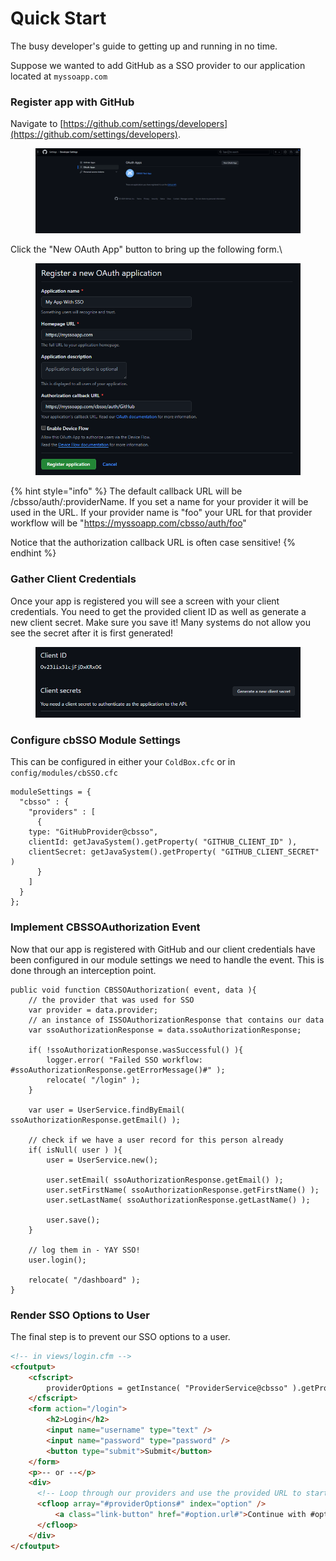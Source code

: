 # Quick Start

The busy developer's guide to getting up and running in no time.

Suppose we wanted to add GitHub as a SSO provider to our application located at `myssoapp.com`

### Register app with GitHub

Navigate to [https://github.com/settings/developers](https://github.com/settings/developers).

<figure><img src=".gitbook/assets/image.png" alt=""><figcaption></figcaption></figure>

Click the "New OAuth App" button to bring up the following form.\


<figure><img src=".gitbook/assets/image (3).png" alt=""><figcaption></figcaption></figure>

{% hint style="info" %}
The default callback URL will be /cbsso/auth/:providerName. If you set a name for your provider it will be used in the URL. If your provider name is "foo" your URL for that provider workflow will be "https://myssoapp.com/cbsso/auth/foo"



Notice that the authorization callback URL is often case sensitive!
{% endhint %}

### Gather Client Credentials

Once your app is registered you will see a screen with your client credentials. You need to get the provided client ID as well as generate a new client secret. Make sure you save it! Many systems do not allow you see the secret after it is first generated!

<figure><img src=".gitbook/assets/image (4).png" alt=""><figcaption></figcaption></figure>

### Configure cbSSO Module Settings

This can be configured in either your `ColdBox.cfc` or in `config/modules/cbSSO.cfc`

```cfscript
moduleSettings = {
  "cbsso" : {
    "providers" : [
      {
	type: "GitHubProvider@cbsso",
	clientId: getJavaSystem().getProperty( "GITHUB_CLIENT_ID" ),
	clientSecret: getJavaSystem().getProperty( "GITHUB_CLIENT_SECRET" )
      }
    ]
  }
};
```

### Implement CBSSOAuthorization Event

Now that our app is registered with GitHub and our client credentials have been configured in our module settings we need to handle the event. This is done through an interception point.

```cfscript
public void function CBSSOAuthorization( event, data ){
    // the provider that was used for SSO
    var provider = data.provider;
    // an instance of ISSOAuthorizationResponse that contains our data
    var ssoAuthorizationResponse = data.ssoAuthorizationResponse;
    
    if( !ssoAuthorizationResponse.wasSuccessful() ){
        logger.error( "Failed SSO workflow: #ssoAuthorizationResponse.getErrorMessage()#" );
        relocate( "/login" );
    }
    
    var user = UserService.findByEmail( ssoAuthorizationResponse.getEmail() );
    
    // check if we have a user record for this person already
    if( isNull( user ) ){
        user = UserService.new();
        
        user.setEmail( ssoAuthorizationResponse.getEmail() );
        user.setFirstName( ssoAuthorizationResponse.getFirstName() );
        user.setLastName( ssoAuthorizationResponse.getLastName() );
        
        user.save();
    }
    
    // log them in - YAY SSO!
    user.login();
    
    relocate( "/dashboard" );
} 
```

### Render SSO Options to User

The final step is to prevent our SSO options to a user.

```html
<!-- in views/login.cfm -->
<cfoutput>
    <cfscript>
        providerOptions = getInstance( "ProviderService@cbsso" ).getProviderOptions();
    </cfscript>
    <form action="/login">
        <h2>Login</h2>
        <input name="username" type="text" /> 
        <input name="password" type="password" /> 
        <button type="submit">Submit</button>
    </form>
    <p>-- or --</p>
    <div>
      <!-- Loop through our providers and use the provided URL to start SSO -->
      <cfloop array="#providerOptions#" index="option" />
          <a class="link-button" href="#option.url#">Continue with #option.name#</a>
      </cfloop>  
    </div>
</cfoutput>
```
